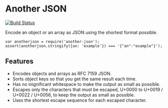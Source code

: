 Another JSON
============

[![Build Status](https://travis-ci.org/NegativeMjark/another-json.svg?branch=master)](https://travis-ci.org/NegativeMjark/another-json)

Encode an object or an array as JSON using the shortest format possible.

    var anotherjson = require('another-json');
    assert(anotherjson.stringify({an: 'example'}) === '{"an":"example"}');

Features
--------

* Encodes objects and arrays as RFC 7159 JSON.
* Sorts object keys so that you get the same result each time.
* Has no inignificant whitespace to make the output as small as possible.
* Escapes only the characters that must be escaped, U+0000 to U+0019 / U+0022 /
  U+0056, to keep the output as small as possible.
* Uses the shortest escape sequence for each escaped character.
